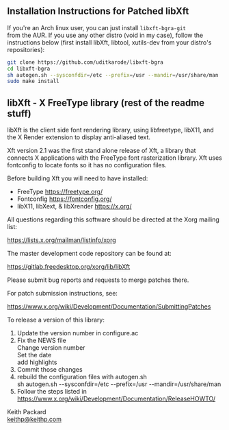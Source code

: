 Installation Instructions for Patched libXft
--------------------------------------------
If you're an Arch linux user, you can just install `libxft-bgra-git`   
from the AUR. If you use any other distro (void in my case), follow
the instructions below (first install libXft, libtool, xutils-dev from your distro's    
repositories):   
```bash
git clone https://github.com/uditkarode/libxft-bgra
cd libxft-bgra
sh autogen.sh --sysconfdir=/etc --prefix=/usr --mandir=/usr/share/man
sudo make install
```

libXft - X FreeType library (rest of the readme stuff)
---------------------------

libXft is the client side font rendering library, using libfreetype,
libX11, and the X Render extension to display anti-aliased text.

Xft version 2.1 was the first stand alone release of Xft, a library that
connects X applications with the FreeType font rasterization library. Xft
uses fontconfig to locate fonts so it has no configuration files.

Before building Xft you will need to have installed:
 - FreeType                             https://freetype.org/
 - Fontconfig                           https://fontconfig.org/
 - libX11, libXext, & libXrender        https://x.org/

All questions regarding this software should be directed at the
Xorg mailing list:

  https://lists.x.org/mailman/listinfo/xorg

The master development code repository can be found at:

  https://gitlab.freedesktop.org/xorg/lib/libXft

Please submit bug reports and requests to merge patches there.

For patch submission instructions, see:

  https://www.x.org/wiki/Development/Documentation/SubmittingPatches

To release a version of this library:

 1. Update the version number in configure.ac
 2. Fix the NEWS file  
    Change version number  
    Set the date  
    add highlights
 3. Commit those changes
 4. rebuild the configuration files with autogen.sh  
    sh autogen.sh --sysconfdir=/etc --prefix=/usr --mandir=/usr/share/man
 5. Follow the steps listed in
    https://www.x.org/wiki/Development/Documentation/ReleaseHOWTO/

Keith Packard  
keithp@keithp.com


